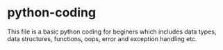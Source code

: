 # python-coding

This file is a basic python coding for beginers which includes data types, data structures, functions, oops, error and exception handling etc.
